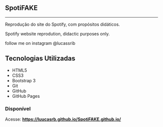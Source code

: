 ## SpotiFAKE 
---
Reprodução do site do Spotify, com propósitos didáticos. 

Spotify website reprodution, didactic purposes only.

follow me on instagram @lucassrib

## Tecnologias Utilizadas 
- HTML5
- CSS3
- Bootstrap 3
- Git
- GitHub
- GitHub Pages

### Disponível

Acesse: **https://luucasrb.github.io/SpotiFAKE.github.io/**
